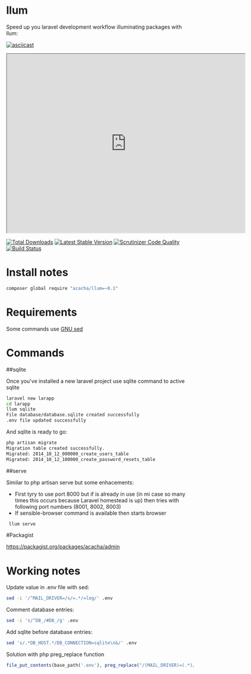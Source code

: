 # llum

Speed up you laravel development workflow illuminating packages with llum:

[![asciicast](https://asciinema.org/a/bym5od3j6qtqh5liv8uwx1qy4.png)](https://asciinema.org/a/bym5od3j6qtqh5liv8uwx1qy4?speed=2&theme=solarized-dark&loop=1&autoplay=1&size=medium)

<iframe src="http://showterm.io/7b5f8d42ba021511e627e" width="640" height="480"></iframe>

[![Total Downloads](https://poser.pugx.org/acacha/llum/downloads.png)](https://packagist.org/packages/acacha/llum)
[![Latest Stable Version](https://poser.pugx.org/acacha/llum/v/stable.png)](https://packagist.org/packages/acacha/llum)
[![Scrutinizer Code Quality](https://scrutinizer-ci.com/g/acacha/llum/badges/quality-score.png?b=master)](https://scrutinizer-ci.com/g/acacha/adminlte-laravel/?branch=master)
[![Build Status](https://scrutinizer-ci.com/g/acacha/llum/badges/build.png?b=master)](https://scrutinizer-ci.com/g/acacha/adminlte-laravel/build-status/master)

# Install notes

```bash
composer global require "acacha/llum=~0.1"
```

# Requirements

Some commands use [GNU sed](https://www.gnu.org/software/sed/)

# Commands

##sqlite

Once you've installed a new laravel project use sqlite command to active sqlite

```bash
laravel new larapp
cd larapp
llum sqlite
File database/database.sqlite created successfully
.env file updated successfully
```
And sqlite is ready to go:
 
```bash
php artisan migrate 
Migration table created successfully.
Migrated: 2014_10_12_000000_create_users_table
Migrated: 2014_10_12_100000_create_password_resets_table
```

##serve

Similar to php artisan serve but some enhacements:

- First tyry to use port 8000 but if is already in use (in mi case so many times this occurs because Laravel homestead is up) then tries with following port numbers (8001, 8002, 8003)
- If sensible-browser command is available then starts browser

```bash
 llum serve
 ```

#Packagist

https://packagist.org/packages/acacha/admin

# Working notes

Update value in .env file with sed:

```bash
sed -i '/^MAIL_DRIVER=/s/=.*/=log/' .env
```

Comment database entries:

```bash
sed -i 's/^DB_/#DB_/g' .env
```

Add sqlite before database entries:

```bash
sed 's/.*DB_HOST.*/DB_CONNECTION=sqlite\n&/' .env
```

Solution with php preg_replace function

```php
file_put_contents(base_path('.env'), preg_replace("/(MAIL_DRIVER)=(.*)/", "$1=log", file_get_contents(base_path('.env'))));
```

